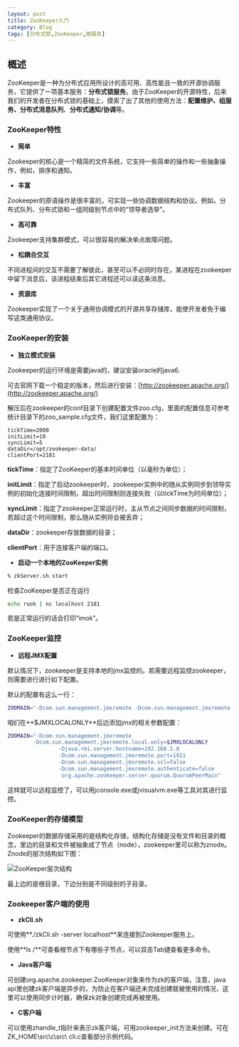 ```yaml
---
layout: post
title: ZooKeeper入门
category: Blog
tags: [分布式锁,ZooKeeper,微服务]
---
```


## 概述

ZooKeeper是一种为分布式应用所设计的高可用、高性能且一致的开源协调服务，它提供了一项基本服务：**分布式锁服务**。由于ZooKeeper的开源特性，后来我们的开发者在分布式锁的基础上，摸索了出了其他的使用方法：**配置维护、组服务、分布式消息队列**、**分布式通知/协调**等。

### ZooKeeper特性

- **简单**

Zookeeper的核心是一个精简的文件系统，它支持一些简单的操作和一些抽象操作，例如，排序和通知。

- **丰富**

Zookeeper的原语操作是很丰富的，可实现一些协调数据结构和协议。例如，分布式队列、分布式锁和一组同级别节点中的“领导者选举”。

- **高可靠**

Zookeeper支持集群模式，可以很容易的解决单点故障问题。

- **松耦合交互**

不同进程间的交互不需要了解彼此，甚至可以不必同时存在，某进程在zookeeper中留下消息后，该进程结束后其它进程还可以读这条消息。

- **资源库**

Zookeeper实现了一个关于通用协调模式的开源共享存储库，能使开发者免于编写这类通用协议。

### ZooKeeper的安装

- **独立模式安装**

Zookeeper的运行环境是需要java的，建议安装oracle的java6.

可去官网下载一个稳定的版本，然后进行安装：[http://zookeeper.apache.org/](http://zookeeper.apache.org/)

解压后在zookeeper的conf目录下创建配置文件zoo.cfg，里面的配置信息可参考统计目录下的zoo_sample.cfg文件，我们这里配置为：

```properties
tickTime=2000
initLimit=10
syncLimit=5
dataDir=/opt/zookeeper-data/
clientPort=2181
```

**tickTime**：指定了ZooKeeper的基本时间单位（以毫秒为单位）；

**initLimit**：指定了启动zookeeper时，zookeeper实例中的随从实例同步到领导实例的初始化连接时间限制，超出时间限制则连接失败（以tickTime为时间单位）；

**syncLimit**：指定了zookeeper正常运行时，主从节点之间同步数据的时间限制，若超过这个时间限制，那么随从实例将会被丢弃；

**dataDir**：zookeeper存放数据的目录；

**clientPort**：用于连接客户端的端口。

- **启动一个本地的ZooKeeper实例**

```bash
% zkServer.sh start
```

检查ZooKeeper是否正在运行

```bash
echo ruok | nc localhost 2181
```

若是正常运行的话会打印“imok”。

### ZooKeeper监控

- **远程JMX配置**

默认情况下，zookeeper是支持本地的jmx监控的。若需要远程监控zookeeper，则需要进行进行如下配置。

默认的配置有这么一行：

```bash
ZOOMAIN="-Dcom.sun.management.jmxremote -Dcom.sun.management.jmxremote.local.only=$JMXLOCALONLY org.apache.zookeeper.server.quorum.QuorumPeerMain"
```

咱们在**$JMXLOCALONLY**后边添加jmx的相关参数配置：

```bash
ZOOMAIN="-Dcom.sun.management.jmxremote
        -Dcom.sun.management.jmxremote.local.only=$JMXLOCALONLY
                -Djava.rmi.server.hostname=192.168.1.8
                -Dcom.sun.management.jmxremote.port=1911
                -Dcom.sun.management.jmxremote.ssl=false
                -Dcom.sun.management.jmxremote.authenticate=false
                 org.apache.zookeeper.server.quorum.QuorumPeerMain"
```

这样就可以远程监控了，可以用jconsole.exe或jvisualvm.exe等工具对其进行监控。

### ZooKeeper的存储模型

Zookeeper的数据存储采用的是结构化存储，结构化存储是没有文件和目录的概念，里边的目录和文件被抽象成了节点（node），zookeeper里可以称为znode。Znode的层次结构如下图：

![ZooKeeper层次结构](https://onekook.me/bower_components/extend/images/ZooKeeper-01.png)

最上边的是根目录，下边分别是不同级别的子目录。

### Zookeeper客户端的使用

- **zkCli.sh**

可使用**./zkCli.sh -server localhost**来连接到Zookeeper服务上。

使用**ls /**可查看根节点下有哪些子节点，可以双击Tab键查看更多命令。

- **Java客户端**

可创建org.apache.zookeeper.ZooKeeper对象来作为zk的客户端，注意，java api里创建zk客户端是异步的，为防止在客户端还未完成创建就被使用的情况，这里可以使用同步计时器，确保zk对象创建完成再被使用。

- **C客户端**

可以使用zhandle_t指针来表示zk客户端，可用zookeeper_init方法来创建。可在ZK_HOME\src\c\src\ cli.c查看部分示例代码。


